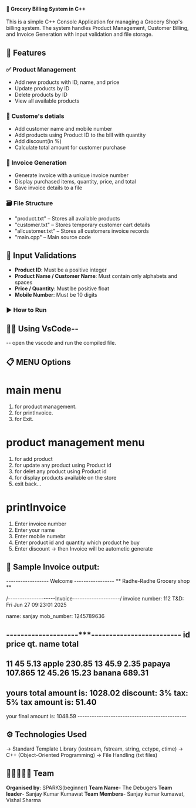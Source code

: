 #### 🛒  Grocery Billing System in C++

This is a simple C++ Console Application for managing a Grocery Shop's billing system. The system handles Product Management, Customer Billing, and Invoice Generation with input validation and file storage.


## 🔧 Features

### ✅ Product Management
- Add new products with ID, name, and price
- Update products by ID
- Delete products by ID
- View all available products

### 👲 Custome's detials
- Add customer name and mobile number
- Add products using Product ID to the bill with quantity
- Add discount(in %)
- Calculate total amount for customer purchase

### 🧾 Invoice Generation
- Generate invoice with a unique invoice number
- Display purchased items, quantity, price, and total
- Save invoice details to a file

### 🗃️ File Structure

- "product.txt" – Stores all available products
- "customer.txt" – Stores temporary customer cart details
- "allcustomer.txt" – Stores all customers invoice records
- "main.cpp" – Main source code


## 🧪 Input Validations

- **Product ID**: Must be a positive integer
- **Product Name / Customer Name**: Must contain only alphabets and spaces
- **Price / Quantity**: Must be positive float
- **Mobile Number**: Must be 10 digits


### ▶️ How to Run

## 👨‍💻 Using VsCode--
-- open the vscode and run the compiled file.


## 📋 MENU Options

#  main menu
 1. for product management.
 2. for printInvoice.
 3. for Exit.

  #  product management menu
  1. for add product
  2. for update any product using Product id
  2. for delet any product using Product id
  3. for display products available on the store
  4. exit back...

  # printInvoice
  1. Enter invoice number
  2. Enter your name
  3. Enter mobile numebr
  4. Enter product id and quantity which product he buy
  5. Enter discount
  -> then Invoice will be autometic generate


## 📃 Sample Invoice output:
------------------   Welcome   -----------------
         ** Radhe-Radhe Grocery shop **

/--------------------Invoice--------------------/
invoice number: 112      T&D: Fri Jun 27 09:23:01 2025

name: sanjay        mob_number: 1245789636

--------------------***-------------------------
id    price      qt.         name      total
------------------------------------------------
11   45        5.13          apple     230.85
13   45.9      2.35          papaya    107.865
12   45.26     15.23         banana    689.31
------------------------------------------------
yours total amount is: 1028.02
discount: 3%
tax: 5%
tax amount is: 51.40
------------------------------------------------
your final amount is: 1048.59
*----------------------------------------------*


##  ⚙️ Technologies Used
-> Standard Template Library (iostream, fstream, string, cctype, ctime)
-> C++ (Object-Oriented Programming)
-> File Handling (txt files)

## 🧑🏻‍🤝‍🧑🏽 Team
 **Organised by**: SPARKS(beginner)
 **Team Name**- The Debugers
 **Team leader**- Sanjay Kumar Kumawat
 **Team Members**- Sanjay kumar kumawat, Vishal Sharma
 
